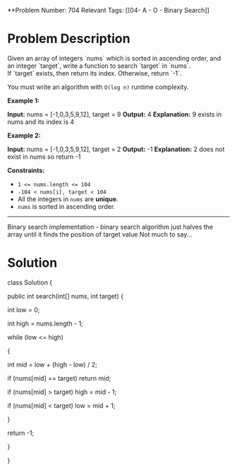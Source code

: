 **Problem Number: 704
Relevant Tags: [[04- A - O - Binary Search]]
<h1> Problem Description </h1>
Given an array of integers `nums` which is sorted in ascending order, and an integer `target`, write a function to search `target` in `nums`. If `target` exists, then return its index. Otherwise, return `-1`.

You must write an algorithm with `O(log n)` runtime complexity.

**Example 1:**

**Input:** nums = [-1,0,3,5,9,12], target = 9
**Output:** 4
**Explanation:** 9 exists in nums and its index is 4

**Example 2:**

**Input:** nums = [-1,0,3,5,9,12], target = 2
**Output:** -1
**Explanation:** 2 does not exist in nums so return -1

**Constraints:**

- `1 <= nums.length <= 104`
- `-104 < nums[i], target < 104`
- All the integers in `nums` are **unique**.
- `nums` is sorted in ascending order.

-----

Binary search implementation - binary search algorithm just halves the array until it finds the position of target value
Not much to say...
<h1> Solution </h1>
class Solution {

public int search(int[] nums, int target) {

int low = 0;

int high = nums.length - 1;

  

while (low <= high)

{

int mid = low + (high - low) / 2;

if (nums[mid] == target) return mid;

if (nums[mid] > target) high = mid - 1;

if (nums[mid] < target) low = mid + 1;

}

return -1;

}

}